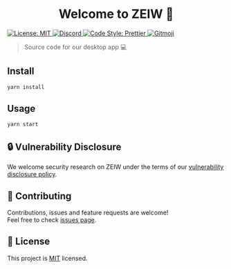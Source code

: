 <h1 align="center">Welcome to ZEIW 👋</h1> 
<p>
  <a href="./LICENSE">
    <img alt="License: MIT" src="https://img.shields.io/badge/License-MIT-yellow.svg" />
  </a>
  <a href="https://discord.gg/h7NxqBe">
    <img alt="Discord" src="https://img.shields.io/discord/541950836994211870.svg?color=7289DA&label=Discord" />
  </a>
  <a href="https://prettier.io">
    <img alt="Code Style: Prettier" src="https://img.shields.io/badge/code_style-prettier-ff69b4.svg" />
  </a>
  <a href="https://github.com/carloscuesta/gitmoji/">
    <img alt="Gitmoji" src="https://img.shields.io/badge/gitmoji-%20😜%20😍-FFDD67.svg" />
  </a>
</p>

> Source code for our desktop app 💻

## Install

```sh
yarn install
```

## Usage

```sh
yarn start
```

## 🔒 Vulnerability Disclosure

We welcome security research on ZEIW under the terms of our [vulnerability disclosure policy](https://zeiw.me/security).

## 🤝 Contributing

Contributions, issues and feature requests are welcome!<br />Feel free to check [issues page](https://github.com/ZEIW/ZEIW/issues).

## 📝 License

This project is [MIT](./LICENSE) licensed.
